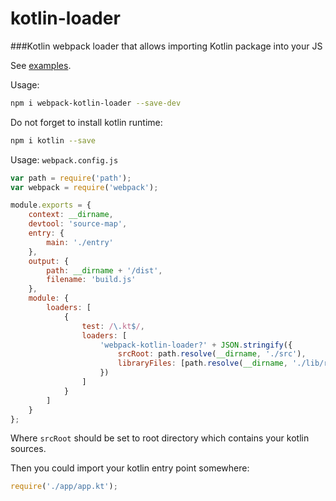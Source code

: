 # kotlin-loader

###Kotlin webpack loader that allows importing Kotlin package into your JS

See [examples](https://github.com/huston007/kotlin-loader/tree/master/examples/simple).

Usage:

```sh
npm i webpack-kotlin-loader --save-dev
```

Do not forget to install kotlin runtime:
```sh
npm i kotlin --save
```

Usage:
`webpack.config.js`
```js
var path = require('path');
var webpack = require('webpack');

module.exports = {
    context: __dirname,
    devtool: 'source-map',
    entry: {
        main: './entry'
    },
    output: {
        path: __dirname + '/dist',
        filename: 'build.js'
    },
    module: {
        loaders: [
            {
                test: /\.kt$/,
                loaders: [
                    'webpack-kotlin-loader?' + JSON.stringify({
                        srcRoot: path.resolve(__dirname, './src'),
                        libraryFiles: [path.resolve(__dirname, './lib/reakt.jar')]
                    })
                ]
            }
        ]
    }
};
```
Where `srcRoot` should be set to root directory which contains your kotlin sources.

Then you could import your kotlin entry point somewhere:
```js
require('./app/app.kt');
```
